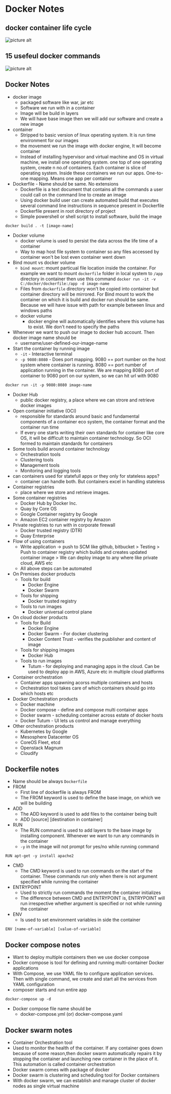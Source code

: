 # Docker Notes

## docker container life cycle
![picture alt](images/doker-containter-life-cycle.jpg "Docker Container Life Cycle")

## 15 usefeul docker commands
![picture alt](images/docker-commands.jpg "15 useful docker commands")

## Docker Notes
* docker image
	* packaged software like war, jar etc
	* Software we run with in a container
	* Image will be build in layers
	* We will have base image then we will add our software and create a new image
* container
	* Stripped to basic version of linux operating system. It is run time environment for our images
	* the movement we run the image with docker engine, It will become container
	* Instead of installing hypervisor and virtual machine and OS in virtual machine, we install one operating system. one top of one operating system, create n no.of containers. Each container is slice of operating system. Inside these containers we run our apps. One-to-one mapping. Means one app per container
* Dockerfile - Name should be same. No extensions
	* Dockerfile is a text document that contains all the commands a user could call on the command line to create an image
	* Using docker build user can create automated build that executes several command line instructions in sequence present in Dockerfile
	* Dockerfile present in root directory of project
	* Simple powershell or shell script to install software, build the image
```
docker build . -t [image-name]
```
* Docker volume
	* docker volume is used to persist the data across the life time of a container
	* Way to map host file system to container so any files accessed by container won't be lost even container went down
* Bind mount vs docker volume
	* `bind mount`: mount particual file location inside the container. For example we want to mount `dockerfile` folder in local system to `/app` directory in container then use this command `docker run -it -v C:/docker/dockerfile:/app -d image-name`
	* Files from `dockerfile` directory won't be copied into container but container directory will be mirrored. For Bind mount to work the container on which it is build and docker run should be same. Because we will have issue with path for example between linux and windows paths
	* docker volume
		* docker engine will automatically identifies where this volume has to exist. We don't need to specify the paths
* Whenever we want to push our image to docker hub account. Then docker image name should be
	* username/user-defined-our-image-name
* Start the container by running image
	* `-it` - Interactive terminal
	* `-p 9080:8080` - Does port mapping. 9080 == port number on the host system where container is running. 8080 == port number of application running in the container. We are mapping 8080 port of container to 9080 port on our system, so we can hit url with 9080
```
docker run -it -p 9080:8080 image-name
```
* Docker Hub
	* public docker registry, a place where we can strore and retrieve docker images
* Open container initiative (OCI)
	* responsible for standards around basic and fundamental components of a container eco system, the container format and the container run time
	* If every one starts writing their own standards for container like core OS, it will be difficult to maintain container technology. So OCI formed to maintain standards for containers
* Some tools build around container technology
	* Orchestration tools
	* Clustering tools
	* Management tools
	* Monitoring and logging tools
* can containers used for statefull apps or they only for stateless apps?
	* container can handle both. But containers excel in handling stateless
* Container registries
	* place where we store and retrieve images.
* Some container registries
	* Docker Hub by Docker Inc.
	* Quay by Core OS
	* Google Container registry by Google
	* Amazon EC2 container registry by Amazon
* Private registries to run with in corporate firewall
	* Docker trusted registry (DTR)
	* Quay Enterprise
* Flow of using containers
	* Write application -> push to SCM like github, bitbucket > Testing > Push to container registry which builds and creates updated container image > We can deploy image to any where like private cloud, AWS etc
	* All above steps can be automated
* On Premises docker products
	* Tools for build
		* Docker Engine
		* Docker Swarm
	* Tools for shipping
		* Docker trusted registry
	* Tools to run images
		* Docker universal control plane
* On cloud docker products
	* Tools for Build
		* Docker Engine
		* Docker Swarm - For docker clustering
		* Docker Content Trust - verifies the pusblisher and content of image
	* Tools for shipping images
		* Docker Hub
	* Tools to run images
		* Tutum - for deploying and managing apps in the cloud. Can be used to deploy app in AWS, Azure etc in multiple cloud platforms
* Container orchestration
	* Container apps spawning acorss multiple containers and hosts
	* Orchestration tool takes care of which containers should go into which hosts etc
* Docker Orchestration products
	* Docker machine
	* Docker compose - define and compose multi container apps
	* Docker swarm - scheduling container across estate of docker hosts
	* Docker Tutum - UI lets us control and manage everything
* Other orchestration products
	* Kubernetes by Google
	* Mesosphere Datacenter OS
	* CoreOS Fleet, etcd
	* Openstack Magnum
	* Cloudify

## Dockerfile notes
* Name should be always `Dockerfile`
* FROM
	* First line of dockerfile is always FROM
	* The FROM keyword is used to define the base image, on which we will be building
* ADD
	* The ADD keyword is used to add files to the container being built
	* ADD [source] [destination in container]
* RUN
	* The RUN command is used to add layers to the base image by installing component. Whenever we want to run any commands in the container
	* `-y` in the image will not prompt for yes/no while running command
```
RUN apt-get -y install apache2
```
* CMD
	* The CMD keyword is used to run commands on the start of the container. These commands run only when there is not argument specified while running the container
* ENTRYPOINT
	* Used to strictly run commands the moment the container initializes
	* The difference between CMD and ENTRYPOINT is, ENTRYPOINT will run irrespective whether argument is specified or not while running the container
* ENV
	* Is used to set environment variables in side the container
```
ENV [name-of-variable] [value-of-variable]
```

## Docker compose notes
* Want to deploy multiple containers then we use docker compose
* Docker compose is tool for defining and running multi-container Docker applications
* With Compose, we use YAML file to configure application services. Then with single command, we create and start all the services from YAML configuration
* composer starts and run entire app
```
docker-compose up -d
```
* Docker compose file name should be
	* docker-compose.yml (or) docker-compose.yaml
	
## Docker swarm notes
* Container Orchestration tool
* Used to monitor the health of the container. If any container goes down because of some reason,then docker swarm automatically repairs it by stopping the container and launching new container in the place of it. This automation is called container orchestration
* Docker swarm comes with package of docker
* Docker swarm is clustering and scheduling tool for Docker containers
* With docker swarm, we can establish and manage cluster of docker nodes as single virtual machine